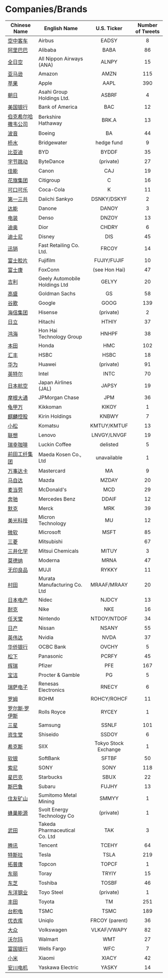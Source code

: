 # Companies/Brands
        
| Chinese Name | English Name | U.S. Ticker | Number of Tweets |
| ----- | ----- | :---: | :---: |
| [空中客车](空中客车.md) | Airbus | EADSY | 8 |
| [阿里巴巴](阿里巴巴.md) | Alibaba | BABA | 86 |
| [全日空](全日空.md) | All Nippon Airways (ANA) | ALNPY | 15 |
| [亚马逊](亚马逊.md) | Amazon | AMZN | 115 |
| [苹果](苹果.md) | Apple | AAPL | 390 |
| [朝日](朝日.md) | Asahi Group Holdings Ltd. | ASBRF | 4 |
| [美国银行](美国银行.md) | Bank of America | BAC | 12 |
| [伯克希尔哈撒韦公司](伯克希尔哈撒韦公司.md) | Berkshire Hathaway | BRK.A | 13 |
| [波音](波音.md) | Boeing | BA | 44 |
| [桥水](桥水.md) | Bridgewater | hedge fund | 9 |
| [比亚迪](比亚迪.md) | BYD | BYDDF | 35 |
| [字节跳动](字节跳动.md) | ByteDance | (private) | 27 |
| [佳能](佳能.md) | Canon | CAJ | 19 |
| [花旗集团](花旗集团.md) | Citigroup | C | 16 |
| [可口可乐](可口可乐.md) | Coca-Cola | K | 11 |
| [第一三共](第一三共.md) | Daiichi Sankyo | DSNKY/DSKYF | 2 |
| [达能](达能.md) | Danone | DANOY | 3 |
| [电装](电装.md) | Denso | DNZOY | 13 |
| [迪奥](迪奥.md) | Dior | CHDRY | 6 |
| [迪士尼](迪士尼.md) | Disney | DIS | 45 |
| [迅销](迅销.md) | Fast Retailing Co. Ltd. | FRCOY | 14 |
| [富士胶片](富士胶片.md) | Fujifilm | FUJIY/FUJIF | 10 |
| [富士康](富士康.md) | FoxConn | (see Hon Hai) | 47 |
| [吉利](吉利.md) | Geely Automobile Holdings Ltd | GELYY | 20 |
| [高盛](高盛.md) | Goldman Sachs | GS | 58 |
| [谷歌](谷歌.md) | Google | GOOG | 139 |
| [海信集团](海信集团.md) | Hisense | (private) | 2 |
| [日立](日立.md) | Hitachi | HTHIY | 37 |
| [鸿海](鸿海.md) | Hon Hai Technology Group | HNHPF | 38 |
| [本田](本田.md) | Honda | HMC | 102 |
| [汇丰](汇丰.md) | HSBC | HSBC | 18 |
| [华为](华为.md) | Huawei | (private) | 91 |
| [英特尔](英特尔.md) | Intel | INTC | 70 |
| [日本航空](日本航空.md) | Japan Airlines (JAL) | JAPSY | 19 |
| [摩根大通](摩根大通.md) | JPMorgan Chase | JPM | 36 |
| [龟甲万](龟甲万.md) | Kikkoman | KIKOY | 1 |
| [麒麟控股](麒麟控股.md) | Kirin Holdings | KNBWY | 7 |
| [小松](小松.md) | Komatsu | KMTUY/KMTUF | 13 |
| [联想](联想.md) | Lenovo | LNVGY/LNVGF | 19 |
| [瑞幸咖啡](瑞幸咖啡.md) | Luckin Coffee | delisted | 5 |
| [前田工纤集团](前田工纤集团.md) | Maeda Kosen Co., Ltd | unavailable | 1 |
| [万事达卡](万事达卡.md) | Mastercard | MA | 9 |
| [马自达](马自达.md) | Mazda | MZDAY | 20 |
| [麦当劳](麦当劳.md) | McDonald's | MCD | 29 |
| [奔驰](奔驰.md) | Mercedes Benz | DDAIF | 12 |
| [默克](默克.md) | Merck | MRK | 39 |
| [美光科技](美光科技.md) | Micron Technology | MU | 12 |
| [微软](微软.md) | Microsoft | MSFT | 85 |
| [三菱](三菱.md) | Mitsubishi |  | 67 |
| [三井化学](三井化学.md) | Mitsui Chemicals | MITUY | 3 |
| [莫德纳](莫德纳.md) | Moderna | MRNA | 47 |
| [无印良品](无印良品.md) | MUJI | RYKKY | 11 |
| [村田](村田.md) | Murata Manufacturing Co. Ltd | MRAAF/MRAAY | 20 |
| [日本电产](日本电产.md) | Nidec | NJDCY | 13 |
| [耐克](耐克.md) | Nike | NKE | 16 |
| [任天堂](任天堂.md) | Nintendo | NTDOY/NTDOF | 34 |
| [日产](日产.md) | Nissan | NSANY | 55 |
| [英伟达](英伟达.md) | Nvidia | NVDA | 37 |
| [华侨银行](华侨银行.md) | OCBC Bank | OVCHY | 5 |
| [松下](松下.md) | Panasonic | PCRFY | 45 |
| [辉瑞](辉瑞.md) | Pfizer | PFE | 167 |
| [宝洁](宝洁.md) | Procter & Gamble | PG | 5 |
| [瑞萨电子](瑞萨电子.md) | Renesas Electronics | RNECY | 6 |
| [罗姆](罗姆.md) | ROHM | ROHCY/ROHCF | 11 |
| [罗尔斯·罗伊斯](罗尔斯·罗伊斯.md) | Rolls Royce | RYCEY | 1 |
| [三星](三星.md) | Samsung | SSNLF | 101 |
| [资生堂](资生堂.md) | Shiseido | SSDOY | 6 |
| [希克斯](希克斯.md) | SIIX | Tokyo Stock Exchange | 1 |
| [软银](软银.md) | SoftBank | SFTBF | 50 |
| [索尼](索尼.md) | SONY | SONY | 118 |
| [星巴克](星巴克.md) | Starbucks | SBUX | 22 |
| [斯巴鲁](斯巴鲁.md) | Subaru | FUJHY | 13 |
| [住友矿山](住友矿山.md) | Sumitomo Metal Mining | SMMYY | 1 |
| [蜂巢能源](蜂巢能源.md) | Svolt Energy Technology Co | (private) | 1 |
| [武田](武田.md) | Takeda Pharmaceutical Co. Ltd | TAK | 3 |
| [腾讯](腾讯.md) | Tencent | TCEHY | 64 |
| [特斯拉](特斯拉.md) | Tesla | TSLA | 219 |
| [拓普康](拓普康.md) | Topcon | TOPCF | 1 |
| [东丽](东丽.md) | Toray | TRYIY | 15 |
| [东芝](东芝.md) | Toshiba | TOSBF | 46 |
| [东洋钢业](东洋钢业.md) | Toyo Steel | (private) | 1 |
| [丰田](丰田.md) | Toyota | TM | 251 |
| [台积电](台积电.md) | TSMC | TSMC | 189 |
| [优衣库](优衣库.md) | Uniqlo | FRCOY (parent) | 36 |
| [大众](大众.md) | Volkswagen | VLKAF/VWAPY | 82 |
| [沃尔玛](沃尔玛.md) | Walmart | WMT | 27 |
| [富国银行](富国银行.md) | Wells Fargo | WFC | 7 |
| [小米](小米.md) | Xiaomi | XIACY | 42 |
| [安川电机](安川电机.md) | Yaskawa Electric | YASKY | 14 |
